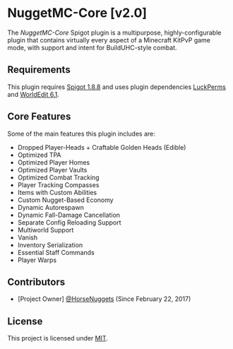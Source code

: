 # NuggetMC-Core [v2.0]

The *NuggetMC-Core* Spigot plugin is a multipurpose, highly-configurable plugin that contains virtually every aspect of a Minecraft KitPvP game mode, with support and intent for BuildUHC-style combat.

## Requirements

This plugin requires [Spigot 1.8.8](https://www.spigotmc.org/wiki/buildtools/#1-8-8) and uses plugin dependencies [LuckPerms](https://luckperms.net/download) and [WorldEdit 6.1](https://dev.bukkit.org/projects/worldedit/files/880435).

## Core Features

Some of the main features this plugin includes are:
- Dropped Player-Heads + Craftable Golden Heads (Edible)
- Optimized TPA
- Optimized Player Homes
- Optimized Player Vaults
- Optimized Combat Tracking
- Player Tracking Compasses
- Items with Custom Abilities
- Custom Nugget-Based Economy
- Dynamic Autorespawn
- Dynamic Fall-Damage Cancellation
- Separate Config Reloading Support
- Multiworld Support
- Vanish
- Inventory Serialization
- Essential Staff Commands
- Player Warps

## Contributors

- [Project Owner] [@HorseNuggets](https://github.com/HorseNuggets) (Since February 22, 2017)

## License

This project is licensed under [MIT](https://github.com/HorseNuggets/NuggetMC-Core/blob/master/LICENSE).